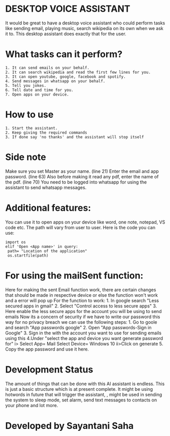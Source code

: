 # DESKTOP VOICE ASSISTANT
It would be great to have a desktop voice assistant who could perform tasks like sending email, playing music, search wikipedia on its own when we ask it to. This desktop assistant does exactly that for the user.


# What tasks can it perform?
    1. It can send emails on your behalf.
    2. It can search wikipedia and read the first few lines for you.
    3. It can open youtube, google, facebook and spotify.
    4. Send messages in whatsapp on your behalf.
    5. Tell you jokes.
    6. Tell date and time for you.
    7. Open apps on your device.


# How to use 
    1. Start the assistant.
    2. Keep giving the required commands
    3. If done say 'no thanks' and the assistant will stop itself


# Side note
  Make sure you set Master as your name. (line 21)
  Enter the email and app password. (line 63)
  Also before making it read any pdf, enter the name of the pdf. (line 70)
  You need to be logged into whatsapp for using the assistant to send whatsapp messages.


# Additional features:
  You can use it to open apps on your device like word, one note, notepad, VS code etc.
  The path will vary from user to user.
  Here is the code you can use:

    import os
    elif 'Open <App name>' in query:
     path= "Location of the application"
     os.startfile(path)


# For using the mailSent function:
  Here for making the sent Email function work, there are certain changes that should be made in respective device or else the function won't work and a error will pop up
  For the function to work:
    1. In google search "Less secured apps in gmail"
    2. Select "Control access to less secure apps"
    3. Here enable the less secure apps for the account you will be using to send emails
  Now its a concern of security if we have to write our password this way
    for no privacy breach we can use the following steps:
    1. Go to goole and search "App passwords google"
    2. Open "App passwords-Sign in Google"
    3. Sign in the with the account you want to use for sending emails using this
    4.Under "select the app and device you want generate password for"
         i> Select App= Mail   Select Device= Windows 10
         ii>Click on generate
    5. Copy the app password and use it here.


# Development Status
The amount of things that can be done with this AI assistant is endless. This is just a basic structure which is at present complete. It might be using hotwords in future that will trigger the assistant, , might be used in sending the system to sleep mode, set alarm, send text messages to contacts on your phone and lot more.


# Developed by Sayantani Saha
